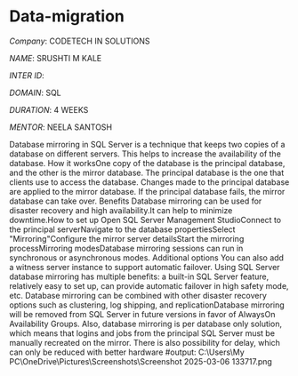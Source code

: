 # Data-migration

*Company*: CODETECH IN SOLUTIONS

*NAME*: SRUSHTI M KALE

*INTER ID*:

*DOMAIN*: SQL

*DURATION*: 4 WEEKS

*MENTOR*: NEELA SANTOSH

Database mirroring in SQL Server is a technique that keeps two copies of a database on different servers. This helps to increase the availability of the database. 
How it worksOne copy of the database is the principal database, and the other is the mirror database. The principal database is the one that clients use to access the database. Changes made to the principal database are applied to the mirror database. If the principal database fails, the mirror database can take over. Benefits Database mirroring can be used for disaster recovery and high availability.It can help to minimize downtime.How to set up Open SQL Server Management StudioConnect to the principal serverNavigate to the database propertiesSelect "Mirroring"Configure the mirror server detailsStart the mirroring processMirroring modesDatabase mirroring sessions can run in synchronous or asynchronous modes. Additional options You can also add a witness server instance to support automatic failover. Using SQL Server database mirroring has multiple benefits: a built-in SQL Server feature, relatively easy to set up, can provide automatic failover in high safety mode, etc. Database mirroring can be combined with other disaster recovery options such as clustering, log shipping, and replicationDatabase mirroring will be removed from SQL Server in future versions in favor of AlwaysOn Availability Groups. Also, database mirroring is per database only solution, which means that logins and jobs from the principal SQL Server must be manually recreated on the mirror. There is also possibility for delay, which can only be reduced with better hardware
#output: C:\Users\My PC\OneDrive\Pictures\Screenshots\Screenshot 2025-03-06 133717.png
